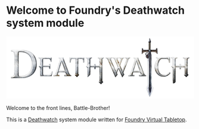 # Welcome to Foundry's Deathwatch system module

<p align="center">
    <img src="https://github.com/parentsgeeks/foundry-deathwatch/blob/main/ui/system/deathwatch-logo.png" alt="Deathwatch logo">
</p>

Welcome to the front lines, Battle-Brother!

This is a [Deathwatch](https://cubicle7games.com/warhammer-40-000-deathwatch)
system module written for [Foundry Virtual Tabletop](https://foundryvtt.com/).
